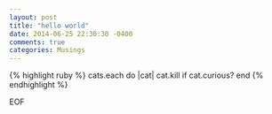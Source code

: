 ```yaml
---
layout: post
title: "hello world"
date: 2014-06-25 22:30:30 -0400
comments: true
categories: Musings
---
```

{% highlight ruby %}
cats.each do |cat|
  cat.kill if cat.curious?
end
{% endhighlight %}

EOF
